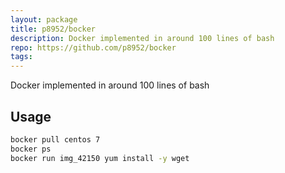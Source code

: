 ```yaml
---
layout: package
title: p8952/bocker
description: Docker implemented in around 100 lines of bash
repo: https://github.com/p8952/bocker
tags:
---
```

 
Docker implemented in around 100 lines of bash
 
## Usage
 
```bash
bocker pull centos 7
bocker ps
bocker run img_42150 yum install -y wget
```